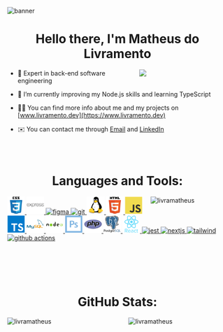 ![banner](https://i.imgur.com/7Qhov4Z.jpg)

<h1 align="center">Hello there, I'm Matheus do Livramento</h1>

<img src="https://i.imgur.com/J7V59Su.png" width="40%" align="right">

<div align="left">

  - 🏦 Expert in back-end software engineering

  - 🌱 I’m currently improving my Node.js skills and learning TypeScript

  - 👨‍💻 You can find more info about me and my projects on [www.livramento.dev](https://www.livramento.dev)
  
  - ✉️ You can contact me through <a target="_blank" href="mailto:hire.livramento@gmail.com">Email</a> and <a href="https://www.linkedin.com/in/livramatheus" target="_blank">LinkedIn</a>
</div>

<br /><br />

<h1 align="center">Languages and Tools:</h1>

<img align="right" width="35%" src="https://github-readme-stats-one-lime.vercel.app/api/top-langs?username=livramatheus&show_icons=true&theme=dracula&locale=en&layout=compact" alt="livramatheus" />

<div align="left">
  <a href="https://www.w3schools.com/css/" title="CSS" target="_blank" rel="noreferrer"><img src="https://raw.githubusercontent.com/devicons/devicon/master/icons/css3/css3-original-wordmark.svg" alt="css3" width="40" height="40"/>
  </a>
  <a href="https://expressjs.com" title="Express" target="_blank" rel="noreferrer"><img src="https://raw.githubusercontent.com/devicons/devicon/master/icons/express/express-original-wordmark.svg" alt="express" width="40" height="40"/>
  </a>
  <a href="https://www.figma.com/" title="Figma" target="_blank" rel="noreferrer"><img src="https://www.vectorlogo.zone/logos/figma/figma-icon.svg" alt="figma" width="40" height="40"/>
  </a>
  <a href="https://git-scm.com/" title="Git" target="_blank" rel="noreferrer"><img src="https://www.vectorlogo.zone/logos/git-scm/git-scm-icon.svg" alt="git" width="40" height="40"/>
  </a>
  <a href="https://www.linux.org/" title="Linux" target="_blank" rel="noreferrer"><img src="https://raw.githubusercontent.com/devicons/devicon/master/icons/linux/linux-original.svg" alt="linux" width="40" height="40"/>
  </a>
  <a href="https://www.w3.org/html/" title="HTML" target="_blank" rel="noreferrer"><img src="https://raw.githubusercontent.com/devicons/devicon/master/icons/html5/html5-original-wordmark.svg" alt="html5" width="40" height="40"/>
  </a>
  <a href="https://developer.mozilla.org/en-US/docs/Web/JavaScript" title="JavaScript" target="_blank" rel="noreferrer"> <img src="https://raw.githubusercontent.com/devicons/devicon/master/icons/javascript/javascript-original.svg" alt="javascript" width="40" height="40"/>
  </a>
  <a href="https://www.typescriptlang.org/" title="TypeScript" target="_blank" rel="noreferrer"> <img src="https://raw.githubusercontent.com/devicons/devicon/master/icons/typescript/typescript-original.svg" alt="typescript" width="40" height="40"/>
  </a>
  <a href="https://www.mysql.com/" title="MySQL" target="_blank" rel="noreferrer"><img src="https://raw.githubusercontent.com/devicons/devicon/master/icons/mysql/mysql-original-wordmark.svg" alt="mysql" width="40" height="40"/>
  </a>
  <a href="https://nodejs.org" title="Node.js" target="_blank" rel="noreferrer"><img src="https://raw.githubusercontent.com/devicons/devicon/master/icons/nodejs/nodejs-original-wordmark.svg" alt="nodejs" width="40" height="40"/>
  </a>
  <a href="https://www.photoshop.com/en" title="Photoshop" target="_blank" rel="noreferrer"><img src="https://raw.githubusercontent.com/devicons/devicon/master/icons/photoshop/photoshop-line.svg" alt="photoshop" width="40" height="40"/>
  </a>
  <a href="https://www.php.net" title="PHP" target="_blank" rel="noreferrer"><img src="https://raw.githubusercontent.com/devicons/devicon/master/icons/php/php-original.svg" alt="php" width="40" height="40"/>
  </a> 
  <a href="https://www.postgresql.org" title="PostgreSQL" target="_blank" rel="noreferrer"><img src="https://raw.githubusercontent.com/devicons/devicon/master/icons/postgresql/postgresql-original-wordmark.svg" alt="postgresql" width="40" height="40"/>
  </a> 
  <a href="https://reactjs.org/" title="React" target="_blank" rel="noreferrer"><img src="https://raw.githubusercontent.com/devicons/devicon/master/icons/react/react-original-wordmark.svg" alt="react" width="40" height="40"/>
  </a>
  <a href="https://jestjs.io" title="Jest" target="_blank" rel="noreferrer"> <img src="https://www.vectorlogo.zone/logos/jestjsio/jestjsio-icon.svg" alt="jest" width="40" height="40"/>
  </a>
  <a href="https://nextjs.org/" title="Next.js" target="_blank" rel="noreferrer"> <img src="https://cdn.worldvectorlogo.com/logos/nextjs-2.svg" alt="nextjs" width="40" height="40"/>
  </a>
  <a href="https://tailwindcss.com/" title="Tailwind CSS" target="_blank" rel="noreferrer"> <img src="https://www.vectorlogo.zone/logos/tailwindcss/tailwindcss-icon.svg" alt="tailwind" width="40" height="40"/>
  </a>
  <a href="https://github.com/features/actions" target="_blank" title="GitHub Actions" rel="noreferrer"> <img src="https://avatars.githubusercontent.com/u/44036562?s=280&v=4" alt="github actions" width="40" height="40"/>
  </a>
</div>

<br /><br /><br /><br />

<h1 align="center">GitHub Stats:</h1>

<img align="left" width="45%" src="https://github-readme-stats-one-lime.vercel.app/api?username=livramatheus&show_icons=true&theme=dracula&locale=en" alt="livramatheus" />

<img align="right" width="45%" src="https://github-readme-streak-stats.herokuapp.com/?user=livramatheus&theme=dracula" alt="livramatheus" />
